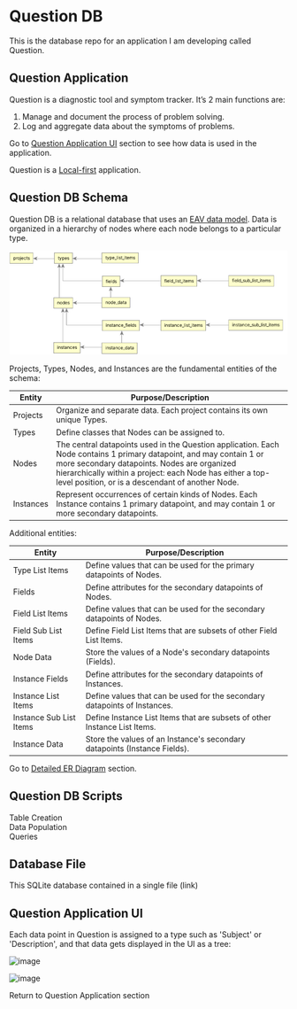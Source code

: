 # Question DB
This is the database repo for an application I am developing called Question. 

## Question Application 
Question is a diagnostic tool and symptom tracker. It’s 2 main functions are:
1. Manage and document the process of problem solving.
2. Log and aggregate data about the symptoms of problems.

Go to [Question Application UI](#question-application-ui) section to see how data is used in the application.

Question is a [Local-first](https://www.inkandswitch.com/local-first/) application.


## Question DB Schema

Question DB is a relational database that uses an [EAV data model](https://en.wikipedia.org/wiki/Entity%E2%80%93attribute%E2%80%93value_model). Data is organized in a hierarchy of nodes where each node belongs to a particular type. 

![image](https://raw.githubusercontent.com/williambendick/Question-DB/refs/heads/main/Images/erd.png)

Projects, Types, Nodes, and Instances are the fundamental entities of the schema:

| Entity | Purpose/Description |
|---|---|
| Projects | Organize and separate data. Each project contains its own unique Types.|
| Types | Define classes that Nodes can be assigned to.|
| Nodes | The central datapoints used in the Question application. Each Node contains 1 primary datapoint, and may contain 1 or more secondary datapoints. Nodes are organized hierarchically within a project: each Node has either a top-level position, or is a descendant of another Node.  |
| Instances | Represent occurrences of certain kinds of Nodes. Each Instance contains 1 primary datapoint, and may contain 1 or more secondary datapoints.|

Additional entities:

| Entity | Purpose/Description |
|---|---|
| Type List Items | Define values that can be used for the primary datapoints of Nodes.|
| Fields | Define attributes for the secondary datapoints of Nodes.|
| Field List Items | Define values that can be used for the secondary datapoints of Nodes.|
| Field Sub List Items | Define Field List Items that are subsets of other Field List Items.|
| Node Data | Store the values of a Node's secondary datapoints (Fields).|
| Instance Fields | Define attributes for the secondary datapoints of Instances.|
| Instance List Items | Define values that can be used for the secondary datapoints of Instances. |
| Instance Sub List Items | Define Instance List Items that are subsets of other Instance List Items.|
| Instance Data | Store the values of an Instance's secondary datapoints (Instance Fields).|

Go to [Detailed ER Diagram](#question-application-ui) section.

## Question DB Scripts

Table Creation  
Data Population  
Queries  

## Database File
This SQLite database contained in a single file (link)

## Question Application UI

 Each data point in Question is assigned to a type such as 'Subject' or 'Description', and that data gets displayed in the UI as a tree:

![image](https://github.com/williambendick/Question-DB/assets/41596014/070c9cf4-fafb-42bb-b05c-09b8c3554b7d)

![image](https://github.com/williambendick/Question-DB/assets/41596014/b4a785af-b145-406d-a090-cbc925581dd0)

Return to Question Application section
